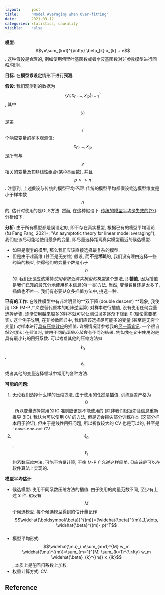 ```yaml
---
layout: 	post
title:  	"Model Averaging when Over-fitting"
date:   	2021-03-12
categories: statistics, causality
visible:	false
---
```


**模型**: $$y=\sum_{k=1}^{\infty} \beta_{k} x_{k} + e$$. 这种假设是合理的, 例如使用傅里叶基函数或者小波基函数对非参数模型进行回归/预测. 

**目标**: 在**模型误设定**情形下进行**预测**. 

**假设**: 我们观测到的数据为 $$\{y_i ; x_{i1},\dots,x_{ip}\}_{i=1}^{n}$$, 其中 $$y_i$$ 是第 $$i$$ 个响应变量的样本观测值; $$x_{i1},\dots,x_{ip}$$是所有与 $$y$$ 相关的变量及其非线性组合(某种基函数), 并且 $$p>>n$$. 
注意到, 上述假设与传统的模型平均*不同*. 传统的模型平均都假设候选模型维度是小于样本数 $$n$$ 的, 估计时使用的是OLS方法. 然而, 在这种假设下, <u>传统的模型平均是失效的(??)</u>. 分析如下. 

**分析**: 由于所有模型都是误设定的, 即不存在真实模型, 根据已有的模型平均理论 (如 Fang Fang, 2021+, "An asymptotic theory for linear model averaging"), 我们应该尽可能地使用最多的变量, 即尽量选择距离真实模型最近的候选模型. 

- 如果是嵌套的模型, 那么我们应该直接选择最复杂的模型. 
- 但是由于超高维 (甚至是无穷维) 假设, 而**不**是**稀疏**的, 我们没有理由选择一些约简的模型, 使得他们的变量个数是小于 $$n$$ 的. 我们还是应该秉持*使用最接近真实模型的模型*这个想法, 即**插值**, 因为插值是我们已知的最充分地使用样本信息的(一类)方法. 当然, 变量数目还是太多了, 插值也不唯一. 我们有必要从众多插值方法中, 挑选一种. 

**已有的工作**: 在线性模型中有非常明显的**双下降 (double descent) **现象, 我使用 LSE (M-P 广义逆替代原本的矩阵逆运算) 对样本进行插值, 没有使用任何变量选择步骤, 逐渐使用越来越多的样本就可以让测试误差逐渐下降到 0 (理论需要核实). 这个例子说明, 在非参数回归中, 我们应该选择尽可能多的变量 (甚至是无穷个变量) 对样本进行<u>具有压缩效应</u>的插值. 详细情况请参考我的[另一篇笔记][dd]. 一个很自然的想法: 在插值时, 使用不同的*压缩方法*会有不同的结果. 例如我在文中使用的是具有最小$\ell_2$的回归系数. 可以考虑其他的压缩方法如 $$\ell_0$$, $$\ell_1$$ 或者其他的变量选择领域中常用的各种方法. 

**可能的问题**: 

1. 无论我们选择什么样的压缩方法, 由于使用的任然是插值, 训练误差严格为 $$0$$. 所以变量选择常用的 IC 准则应该是不能使用的 (除非我们根据先验信息重新推导 BIC). 我认为可以使用 CV 的方法, 但是这会损失部分训练样本 (这部分样本用于验证), 但由于是线性回归问题, 所以折数较大的 CV 也是可以的, 甚至是 Leave-one-out CV. 
2.  $$\ell_0$$, $$\ell_1$$ 的系数压缩方法, 可能不方便计算, 不像 M-P 广义逆这样简单. 但应该是可以在软件算法上实现的. 

**模型平均估计**: 

- 候选模型: 使用不同系数压缩方法的插值. 由于使用的向量范数不同, 至少有上述 3 种. 假设有 $$M$$ 个候选模型. 每个候选模型得到的估计量记作 $$\widehat{\boldsymbol{\beta}}^{(m)}=(\widehat{\beta}^{(m)}_1,\dots, \widehat{\beta}^{(m)}_p)^T$$.
- 模型平均形式:  $$\widehat{\mu}_i =\sum_{m=1}^{M} w_m \widehat{\mu}^{(m)}=\sum_{m=1}^{M} \sum_{k=1}^{\infty} w_m \widehat{\beta}_{k}^{(m)} x_{ik}$$, 本质上是在回归系数上加权. 
- 权重计算方式: CV. 



## Reference

[dd]: https://huihangliu.github.io/ldd/	"Linear  Double  Descent"